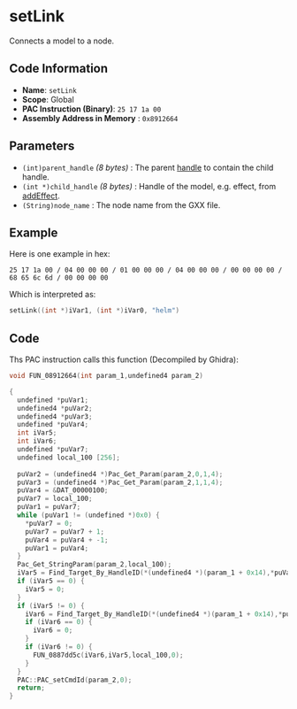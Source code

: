 # setLink

Connects a model to a node.

## Code Information

- **Name**: `setLink`
- **Scope**: Global
- **PAC Instruction (Binary)**: `25 17 1a 00`
- **Assembly Address in Memory** : `0x8912664`

## Parameters

- `(int)parent_handle` *(8 bytes)* : The parent [handle](./guide/how-to-get-a-handle.md) to contain the child handle.
- `(int *)child_handle` *(8 bytes)* : Handle of the model, e.g. effect, from [addEffect](./addeffect.md).
- `(String)node_name` : The node name from the GXX file.

## Example

Here is one example in hex:

```25 17 1a 00 / 04 00 00 00 / 01 00 00 00 / 04 00 00 00 / 00 00 00 00 / 68 65 6c 6d / 00 00 00 00```

Which is interpreted as:

```c
setLink((int *)iVar1, (int *)iVar0, "helm")
```

## Code

Ths PAC instruction calls this function (Decompiled by Ghidra):

```c
void FUN_08912664(int param_1,undefined4 param_2)

{
  undefined *puVar1;
  undefined4 *puVar2;
  undefined4 *puVar3;
  undefined *puVar4;
  int iVar5;
  int iVar6;
  undefined *puVar7;
  undefined local_100 [256];
  
  puVar2 = (undefined4 *)Pac_Get_Param(param_2,0,1,4);
  puVar3 = (undefined4 *)Pac_Get_Param(param_2,1,1,4);
  puVar4 = &DAT_00000100;
  puVar7 = local_100;
  puVar1 = puVar7;
  while (puVar1 != (undefined *)0x0) {
    *puVar7 = 0;
    puVar7 = puVar7 + 1;
    puVar4 = puVar4 + -1;
    puVar1 = puVar4;
  }
  Pac_Get_StringParam(param_2,local_100);
  iVar5 = Find_Target_By_HandleID(*(undefined4 *)(param_1 + 0x14),*puVar2,1);
  if (iVar5 == 0) {
    iVar5 = 0;
  }
  if (iVar5 != 0) {
    iVar6 = Find_Target_By_HandleID(*(undefined4 *)(param_1 + 0x14),*puVar3,1);
    if (iVar6 == 0) {
      iVar6 = 0;
    }
    if (iVar6 != 0) {
      FUN_0887dd5c(iVar6,iVar5,local_100,0);
    }
  }
  PAC::PAC_setCmdId(param_2,0);
  return;
}
```

